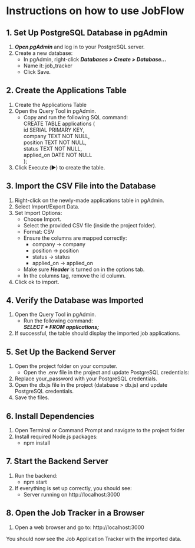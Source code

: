 # Instructions on how to use JobFlow

## 1. Set Up PostgreSQL Database in pgAdmin

1. ***Open pgAdmin*** and log in to your PostgreSQL server.
2. Create a new database:
    * In pgAdmin, right-click ***Databases > Create > Database…***
    * Name it: job_tracker
    * Click Save.

## 2.  Create the Applications Table

1. Create the Applications Table
2. Open the Query Tool in pgAdmin.
    * Copy and run the following SQL command:  
    CREATE TABLE applications (  
    id SERIAL PRIMARY KEY,  
    company TEXT NOT NULL,  
    position TEXT NOT NULL,  
    status TEXT NOT NULL,  
    applied_on DATE NOT NULL  
);
3. Click Execute (▶️) to create the table.

## 3.  Import the CSV File into the Database

1. Right-click on the newly-made applications table in pgAdmin.
2. Select Import/Export Data.
3. Set Import Options:
    * Choose Import.
    * Select the provided CSV file (inside the project folder).
    * Format: CSV
    * Ensure the columns are mapped correctly:
        * company → company
        * position → position
        * status → status
        * applied_on → applied_on
    * Make sure ***Header*** is turned on in the options tab.
    * In the columns tag, remove the id column.
4. Click ok to import.

## 4. Verify the Database was Imported

1. Open the Query Tool in pgAdmin.
    * Run the following command:  
    ***SELECT * FROM applications;***
2. If successful, the table should display the imported job applications.

## 5. Set Up the Backend Server

1. Open the project folder on your computer.
    * Open the .env file in the project and update PostgreSQL credentials:
2. Replace your_password with your PostgreSQL credentials.
3. Open the db.js file in the project (database > db.js) and update PostgreSQL credentials.
4. Save the files.

## 6.  Install Dependencies

1. Open Terminal or Command Prompt and navigate to the project folder
2. Install required Node.js packages:
    * npm install

## 7. Start the Backend Server

1. Run the backend:
    * npm start
2. If everything is set up correctly, you should see:
    * Server running on http://localhost:3000

## 8. Open the Job Tracker in a Browser

1. Open a web browser and go to: http://localhost:3000

You should now see the Job Application Tracker with the imported data.